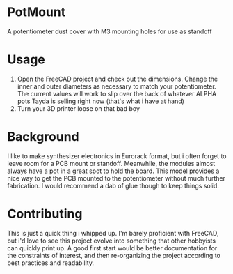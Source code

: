 # PotMount
A potentiometer dust cover with M3 mounting holes for use as standoff

# Usage
1) Open the FreeCAD project and check out the dimensions. Change the inner and outer diameters as necessary to match your potentiometer. The current values will work to slip over the back of whatever ALPHA pots Tayda is selling right now (that's what i have at hand)
2) Turn your 3D printer loose on that bad boy

# Background
I like to make synthesizer electronics in Eurorack format, but i often forget to leave room for a PCB mount or standoff. Meanwhile, the modules almost always have a pot in a great spot to hold the board. This model provides a nice way to get the PCB mounted to the potentiometer without much further fabrication. I would recommend a dab of glue though to keep things solid.

# Contributing
This is just a quick thing i whipped up. I'm barely proficient with FreeCAD, but i'd love to see this project evolve into something that other hobbyists can quickly print up. A good first start would be better documentation for the constraints of interest, and then re-organizing the project according to best practices and readability.
